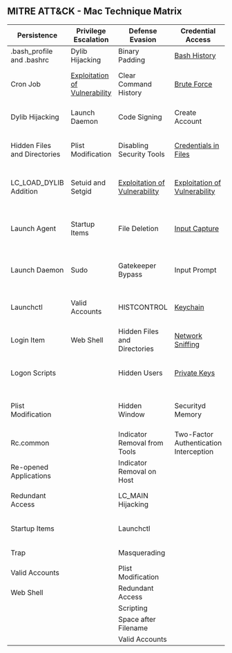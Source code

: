 ## MITRE ATT&CK - Mac Technique Matrix

| Persistence                  | Privilege Escalation                                                                              | Defense Evasion                                                                              | Credential Access                                                                              | Discovery                                                                                               | Lateral Movement                                                                                | Execution                | Collection                                                                               | Exfiltration                                  | Command and Control                                                       | 
|------------------------------|---------------------------------------------------------------------------------------------------|----------------------------------------------------------------------------------------------|------------------------------------------------------------------------------------------------|---------------------------------------------------------------------------------------------------------|-------------------------------------------------------------------------------------------------|--------------------------|------------------------------------------------------------------------------------------|-----------------------------------------------|---------------------------------------------------------------------------| 
| .bash_profile and .bashrc    | Dylib Hijacking                                                                                   | Binary Padding                                                                               | [Bash History](Techniques/Credential_access/Bash_history.md)                                   | [Account Discovery](Techniques/Discovery/Account_discovery.md)                                          | AppleScript                                                                                     | AppleScript              | [Automated Collection](Techniques/Collection/Automated_collection.md)                    | Automated Exfiltration                        | [Commonly Used Port](Techniques/Command_and_control/Commonly_used_port.md)| 
| Cron Job                     | [Exploitation of Vulnerability](Techniques/Privilege_escalation/Exploitation_of_vulnerability.md) | Clear Command History                                                                        | [Brute Force](Techniques/Credential_access/Brute_force.md)                                     | Application Window Discovery                                                                            | Application Deployment Software                                                                 | Command-Line Interface   | Clipboard Data                                                                           | Data Compressed                               | Communication Through Removable Media                                     | 
| Dylib Hijacking              | Launch Daemon                                                                                     | Code Signing                                                                                 | Create Account                                                                                 | [File and Directory Discovery](Techniques/Discovery/File_and_directory_discovery.md)                    | [Exploitation of Vulnerability](Techniques/Lateral_movement/Exploitation_of_vulnerability.md)   | Graphical User Interface | Data Staged                                                                              | Data Encrypted                                | Connection Proxy                                                          | 
| Hidden Files and Directories | Plist Modification                                                                                | Disabling Security Tools                                                                     | [Credentials in Files](Techniques/Credential_access/Credentials_in_files.md)                   | [Network Share Discovery](Techniques/Discovery/Network_share_discovery.md)                              | Logon Scripts                                                                                   | Launchctl                | [Data from Local System](Techniques/Collection/Data_from_local_system.md)                | Data Transfer Size Limits                     | Custom Command and Control Protocol                                       | 
| LC_LOAD_DYLIB Addition       | Setuid and Setgid                                                                                 | [Exploitation of Vulnerability](Techniques/Defense_evasion/Exploitation_of_vulnerability.md) | [Exploitation of Vulnerability](Techniques/Credential_access/Exploitation_of_vulnerability.md) | Permission Groups Discovery                                                                             | [Remote File Copy](Techniques/Lateral_movement/Remote_file_copy.md)                             | Scripting                | [Data from Network Shared Drive](Techniques/Collection/Data_from_network_shared_drive.md)| Exfiltration Over Alternative Protocol        | Custom Cryptographic Protocol                                             | 
| Launch Agent                 | Startup Items                                                                                     | File Deletion                                                                                | [Input Capture](Techniques/Credential_access/Input_capture.md)                                 | Process Discovery                                                                                       | [Remote Services](Techniques/Lateral_movement/Remote_services.md)                               | Source                   | Data from Removable Media                                                                | Exfiltration Over Command and Control Channel | Data Encoding                                                             | 
| Launch Daemon                | Sudo                                                                                              | Gatekeeper Bypass                                                                            | Input Prompt                                                                                   | [Remote System Discovery](Techniques/Discovery/Remote_system_discovery.md)                              | Third-party Software                                                                            | Space after Filename     | [Input Capture](Techniques/Collection/Input_capture.md)                                  | Exfiltration Over Other Network Medium        | Data Obfuscation                                                          | 
| Launchctl                    | Valid Accounts                                                                                    | HISTCONTROL                                                                                  | [Keychain](Techniques/Credential_access/Keychain.md)                                           | Security Software Discovery                                                                             |                                                                                                 | Third-party Software     | Screen Capture                                                                           | Exfiltration Over Physical Medium             | Fallback Channels                                                         | 
| Login Item                   | Web Shell                                                                                         | Hidden Files and Directories                                                                 | [Network Sniffing](Techniques/Credential_access/Network_sniffing.md)                           | System Information Discovery                                                                            |                                                                                                 | Trap                     |                                                                                          | Scheduled Transfer                            | Multi-Stage Channels                                                      | 
| Logon Scripts                |                                                                                                   | Hidden Users                                                                                 | [Private Keys](Techniques/Credential_access/Private_keys.md)                                   | [System Network Configuration Discovery](Techniques/Discovery/System_network_configuration_discovery.md)|                                                                                                 |                          |                                                                                          |                                               | Multiband Communication                                                   | 
| Plist Modification           |                                                                                                   | Hidden Window                                                                                | Securityd Memory                                                                               | [System Network Connections Discovery](Techniques/Discovery/System_network_connections_discovery.md)    |                                                                                                 |                          |                                                                                          |                                               | Multilayer Encryption                                                     | 
| Rc.common                    |                                                                                                   | Indicator Removal from Tools                                                                 | Two-Factor Authentication Interception                                                         | System Owner/User Discovery                                                                             |                                                                                                 |                          |                                                                                          |                                               | [Remote File Copy](Techniques/Command_and_control/Remote_file_copy.md)    | 
| Re-opened Applications       |                                                                                                   | Indicator Removal on Host                                                                    |                                                                                                | [Network Service Scanning](Techniques/Discovery/Network_service_scanning.md)                            |                                                                                                 |                          |                                                                                          |                                               | Standard Application Layer Protocol                                       | 
| Redundant Access             |                                                                                                   | LC_MAIN Hijacking                                                                            |                                                                                                |                                                                                                         |                                                                                                 |                          |                                                                                          |                                               | Standard Cryptographic Protocol                                           | 
| Startup Items                |                                                                                                   | Launchctl                                                                                    |                                                                                                |                                                                                                         |                                                                                                 |                          |                                                                                          |                                               | Standard Non-Application Layer Protocol                                   | 
| Trap                         |                                                                                                   | Masquerading                                                                                 |                                                                                                |                                                                                                         |                                                                                                 |                          |                                                                                          |                                               | Uncommonly Used Port                                                      | 
| Valid Accounts               |                                                                                                   | Plist Modification                                                                           |                                                                                                |                                                                                                         |                                                                                                 |                          |                                                                                          |                                               | Web Service                                                               | 
| Web Shell                    |                                                                                                   | Redundant Access                                                                             |                                                                                                |                                                                                                         |                                                                                                 |                          |                                                                                          |                                               |                                                                           | 
|                              |                                                                                                   | Scripting                                                                                    |                                                                                                |                                                                                                         |                                                                                                 |                          |                                                                                          |                                               |                                                                           | 
|                              |                                                                                                   | Space after Filename                                                                         |                                                                                                |                                                                                                         |                                                                                                 |                          |                                                                                          |                                               |                                                                           | 
|                              |                                                                                                   | Valid Accounts                                                                               |                                                                                                |                                                                                                         |                                                                                                 |                          |                                                                                          |                                               |                                                                           | 

